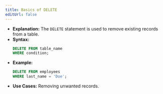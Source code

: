 ```yaml
---
title: Basics of DELETE
editUrl: false
---
```


* **Explanation:** The `DELETE` statement is used to remove existing records from a table.
* **Syntax:**
  ```sql
  DELETE FROM table_name
  WHERE condition;
  ```
* **Example:**
  ```sql
  DELETE FROM employees
  WHERE last_name = 'Doe';
  ```
* **Use Cases:** Removing unwanted records.
